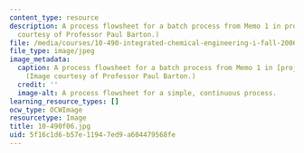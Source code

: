 ```yaml
---
content_type: resource
description: A process flowsheet for a batch process from Memo 1 in projects. (Image
  courtesy of Professor Paul Barton.)
file: /media/courses/10-490-integrated-chemical-engineering-i-fall-2006/5f16c1d6b57e11947ed9a604479568fe_10-490f06.jpg
file_type: image/jpeg
image_metadata:
  caption: A process flowsheet for a batch process from Memo 1 in [projects](pages/projects).
    (Image courtesy of Professor Paul Barton.)
  credit: ''
  image-alt: A process flowsheet for a simple, continuous process.
learning_resource_types: []
ocw_type: OCWImage
resourcetype: Image
title: 10-490f06.jpg
uid: 5f16c1d6-b57e-1194-7ed9-a604479568fe
---
```

